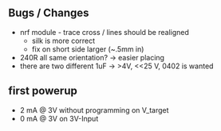 ## Bugs / Changes

- nrf module - trace cross / lines should be realigned
  - silk is more correct
  - fix on short side larger (~.5mm in)
- 240R all same orientation? -> easier placing
- there are two different 1uF -> >4V, <<25 V, 0402 is wanted

## first powerup

- 2 mA @ 3V without programming on V_target
- 0 mA @ 3V on 3V-Input
